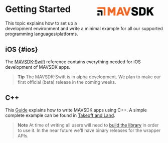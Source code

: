 # Getting Started <div style="float:right; padding:10px; margin-right:20px;"><img src="../../assets/site/sdk_logo_full.png" title="MAVSDK Logo" width="180px"/></div>

<!-- NOTE, currently not built into final docset -->

This topic explains how to set up a development environment and write a minimal example for all our supported programming languages/platforms.

## iOS {#ios}

The [MAVSDK-Swift](http://dronecode-sdk-swift.s3.eu-central-1.amazonaws.com/docs/master/index.html) reference contains everything needed for iOS development of MAVSDK apps.

> **Tip** The MAVSDK-Swift is in alpha development.
  We plan to make our first official (beta) release in the coming weeks.


## C++

This [Guide](../guide/README.md) explains how to write MAVSDK apps using C++. 
A simple complete example can be found in [Takeoff and Land](../examples/takeoff_and_land.md).

> **Note** At time of writing all users will need to [build the library](../contributing/build.md) in order to use it. 
  In the near future we'll have binary releases for the wrapper APIs.



